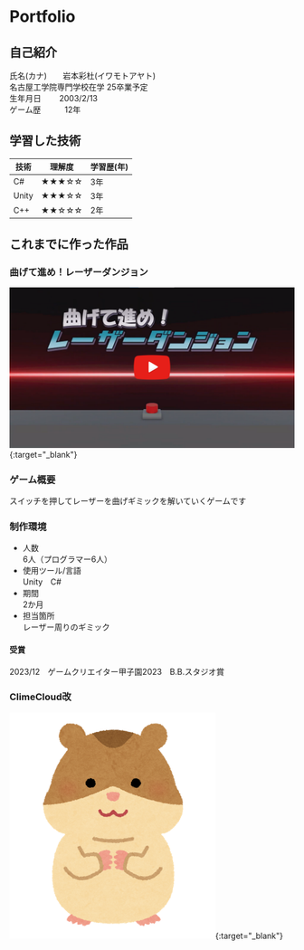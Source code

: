 # Portfolio

## 自己紹介
氏名(カナ)　　岩本彩杜(イワモトアヤト)  
名古屋工学院専門学校在学 25卒業予定  
生年月日　　 2003/2/13   
ゲーム歴　　　12年  

## 学習した技術  

|技術 |理解度    |学習歴(年)|  
|-----|---------|----------|   
|C#   |★★★☆☆|3年       |   
|Unity|★★★☆☆|3年       |   
|C++  |★★☆☆☆|2年       |   


## これまでに作った作品
### 曲げて進め！レーザーダンジョン
[![ここから動画に飛べます](/img/preview.png)](https://www.youtube.com/watch?v=vAu2sqNFRJk){:target="_blank"}  

### ゲーム概要
スイッチを押してレーザーを曲げギミックを解いていくゲームです

### 制作環境
- 人数  
6人（プログラマー6人） 
- 使用ツール/言語  
Unity　C#  
- 期間  
2か月  
- 担当箇所  
レーザー周りのギミック  

#### 受賞
2023/12　ゲームクリエイター甲子園2023　B.B.スタジオ賞

### ClimeCloud改
[![ここから動画に飛べます](/img/ham.png)](){:target="_blank"}  

